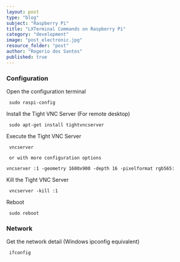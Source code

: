 ```yaml
---
layout: post
type: "blog"
subject: "Raspberry Pi"
title: "LXTerminal Commands on Raspberry Pi"
category: "development"
image: "post_electronic.jpg"
resource_folder: "post"
author: "Rogerio dos Santos"
published: true
---
```


### Configuration

Open the configuration terminal

     sudo raspi-config

Install the Tight VNC Server (For remote desktop)

     sudo apt-get install tightvncserver

Execute the Tight VNC Server

     vncserver

     or with more configuration options

    vncserver :1 -geometry 1600x900 -depth 16 -pixelformat rgb565:

Kill the Tight VNC Server

     vncserver -kill :1

Reboot

     sudo reboot

### Network

Get the network detail (Windows ipconfig equivalent)

     ifconfig
